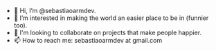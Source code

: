 - 👋 Hi, I’m @sebastiaoarmdev.
- 👀 I’m interested in making the world an easier place to be in (funnier too).
- 💞️ I'm looking to collaborate on projects that make people happier.
- 📫 How to reach me: sebastiaoarmdev at gmail.com

<!---
sebastiaoarmdev/sebastiaoarmdev is a ✨ special ✨ repository because its `README.md` (this file) appears on your GitHub profile.
You can click the Preview link to take a look at your changes.
--->

